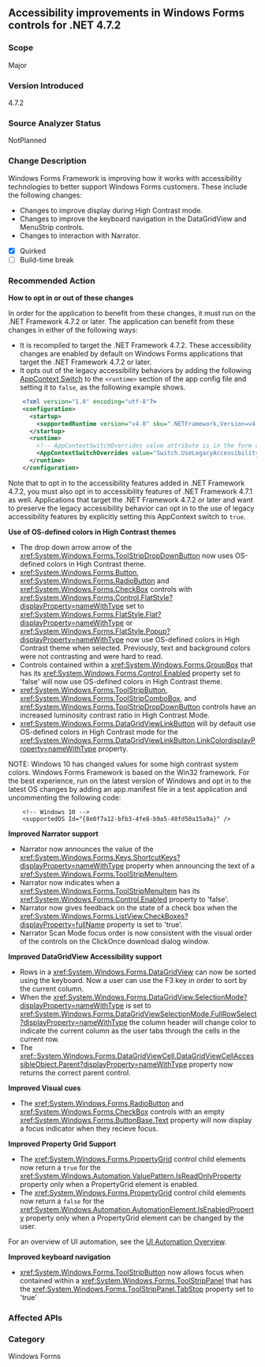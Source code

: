 ## Accessibility improvements in Windows Forms controls for .NET 4.7.2

### Scope
Major

### Version Introduced
4.7.2

### Source Analyzer Status
NotPlanned

### Change Description
Windows Forms Framework is improving how it works with accessibility technologies to better support Windows Forms customers. These include the following changes:
- Changes to improve display during High Contrast mode.
- Changes to improve the keyboard navigation in the DataGridView and MenuStrip controls. 
- Changes to interaction with Narrator.

- [x] Quirked
- [ ] Build-time break

### Recommended Action
__How to opt in or out of these changes__
  
In order for the application to benefit from these changes, it must run on the .NET Framework 4.7.2 or later. The application can benefit from these changes in either of the following ways:
- It is recompiled to target the .NET Framework 4.7.2. These accessibility changes are enabled by default on Windows Forms applications that target the .NET Framework 4.7.2 or later.
- It opts out of the legacy accessibility behaviors by adding the following [AppContext Switch](https://docs.microsoft.com/dotnet/framework/configure-apps/file-schema/runtime/appcontextswitchoverrides-element) to the `<runtime>` section of the app config file and setting it to `false`, as the following example shows.

```xml
    <?xml version="1.0" encoding="utf-8"?>
    <configuration>
      <startup>
        <supportedRuntime version="v4.0" sku=".NETFramework,Version=v4.7"/>
      </startup>
      <runtime>
        <!-- AppContextSwitchOverrides value attribute is in the form of 'key1=true|false;key2=true|false  -->
        <AppContextSwitchOverrides value="Switch.UseLegacyAccessibilityFeatures=false;Switch.UseLegacyAccessibilityFeatures.2=false" />
      </runtime>
    </configuration>
```    
Note that to opt in to the accessibility features added in .NET Framework 4.7.2, you must also opt in to accessibility features of .NET Framework 4.7.1 as well.
Applications that target the .NET Framework 4.7.2 or later and want to preserve the legacy accessibility behavior can opt in to the use of legacy accessibility features by explicitly setting this AppContext switch to `true`.

__Use of OS-defined colors in High Contrast themes__
- The drop down arrow arrow of the <xref:System.Windows.Forms.ToolStripDropDownButton> now uses OS-defined colors in High Contrast theme.
- <xref:System.Windows.Forms.Button>, <xref:System.Windows.Forms.RadioButton> and <xref:System.Windows.Forms.CheckBox> controls with <xref:System.Windows.Forms.Control.FlatStyle?displayProperty=nameWithType> set to <xref:System.Windows.Forms.FlatStyle.Flat?displayProperty=nameWithType> or <xref:System.Windows.Forms.FlatStyle.Popup?displayProperty=nameWithType> now use OS-defined colors in High Contrast theme when selected. Previously, text and background colors were not contrasting and were hard to read.
- Controls contained within a <xref:System.Windows.Forms.GroupBox> that has its <xref:System.Windows.Forms.Control.Enabled> property set to 'false' will now use OS-defined colors in High Contrast theme.
- <xref:System.Windows.Forms.ToolStripButton>, <xref:System.Windows.Forms.ToolStripComboBox>, and <xref:System.Windows.Forms.ToolStripDropDownButton> controls have an increased luminosity contrast ratio in High Contrast Mode. 
- <xref:System.Windows.Forms.DataGridViewLinkButton> will by default use OS-defined colors in High Contrast mode for the <xref:System.Windows.Forms.DataGridViewLinkButton.LinkColordisplayProperty=nameWithType> property.

NOTE: Windows 10 has changed values for some high contrast system colors. Windows Forms Framework is based on the Win32 framework. For the best experience, run on the latest version of Windows and opt in to the latest OS changes by adding an app.manifest file in a test application and uncommenting the following code:
```
    <!-- Windows 10 -->
    <supportedOS Id="{8e0f7a12-bfb3-4fe8-b9a5-48fd50a15a9a}" />
```

__Improved Narrator support__
- Narrator now announces the value of the <xref:System.Windows.Forms.Keys.ShortcutKeys?displayProperty=nameWithType> property when announcing the text of a <xref:System.Windows.Forms.ToolStripMenuItem>. 
- Narrator now indicates when a <xref:System.Windows.Forms.ToolStripMenuItem> has its <xref:System.Windows.Forms.Control.Enabled> property to 'false'.
- Narrator now gives feedback on the state of a check box when the <xref:System.Windows.Forms.ListView.CheckBoxes?displayProperty=fullName> property is set to 'true'.
- Narrator Scan Mode focus order is now consistent with the visual order of the controls on the ClickOnce download dialog window.

__Improved DataGridView Accessibility support__
- Rows in a <xref:System.Windows.Forms.DataGridView> can now be sorted using the keyboard. Now a user can use the F3 key in order to sort by the current column.
- When the <xref:System.Windows.Forms.DataGridView.SelectionMode?displayProperty=nameWithType> is set to <xref:System.Windows.Forms.DataGridViewSelectionMode.FullRowSelect?displayProperty=nameWithType> the column header will change color to indicate the current column as the user tabs through the cells in the current row.
- The <xref::System.Windows.Forms.DataGridViewCell.DataGridViewCellAccessibleObject.Parent?displayProperty=nameWithType> property now returns the correct parent control.

__Improved Visual cues__
- The <xref:System.Windows.Forms.RadioButton> and <xref:System.Windows.Forms.CheckBox> controls with an empty <xref:System.Windows.Forms.ButtonBase.Text> property will now display a focus indicator when they recieve focus.

__Improved Property Grid Support__
- The <xref:System.Windows.Forms.PropertyGrid> control child elements now return a `true` for the  <xref:System.Windows.Automation.ValuePattern.IsReadOnlyProperty> property only when a PropertyGrid element is enabled.
- The <xref:System.Windows.Forms.PropertyGrid> control child elements now return a `false` for the <xref:System.Windows.Automation.AutomationElement.IsEnabledProperty> property only when a PropertyGrid element can be changed by the user.

For an overview of UI automation, see the [UI Automation Overview](https://docs.microsoft.com/dotnet/framework/ui-automation/ui-automation-overview).


__Improved keyboard navigation__
- <xref:System.Windows.Forms.ToolStripButton> now allows focus when contained within a <xref:System.Windows.Forms.ToolStripPanel> that has the <xref:System.Windows.Forms.ToolStripPanel.TabStop> property set to 'true'



### Affected APIs 



### Category
Windows Forms

<!--
    ### Original Bug
386393
426772
455890 
473866
475501
435621 
441148 
500509
504763
497774
404279
483700
484522
513314
508364
-->

<!-- breaking change id:  -->


